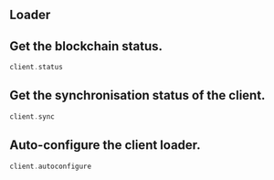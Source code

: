 ## Loader

## Get the blockchain status.

```php
client.status
```

## Get the synchronisation status of the client.

```php
client.sync
```

## Auto-configure the client loader.

```php
client.autoconfigure
```

